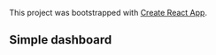 This project was bootstrapped with [Create React App](https://github.com/facebookincubator/create-react-app).

## Simple dashboard



